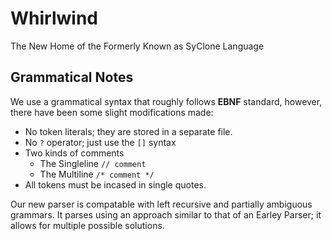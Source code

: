 # Whirlwind
The New Home of the Formerly Known as SyClone Language

## Grammatical Notes
We use a grammatical syntax that roughly follows **EBNF** standard, however, there have been some slight modifications made:

  - No token literals; they are stored in a separate file.
  - No `?` operator; just use the `[]` syntax
  - Two kinds of comments
    * The Singleline `// comment`
    * The Multiline `/* comment */`
  - All tokens must be incased in single quotes.
  
Our new parser is compatable with left recursive and partially ambiguous grammars.  It parses using an approach similar to that of an Earley Parser; it allows for multiple possible solutions.

